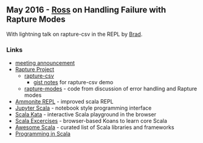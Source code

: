 ## May 2016 - [Ross](https://twitter.com/rossabaker) on Handling Failure with Rapture Modes

With lightning talk on rapture-csv in the REPL by [Brad](https://twitter.com/bfritz).

### Links

* [meeting announcement](http://www.meetup.com/IndyScala/events/230344432/)
* [Rapture Project](http://rapture.io/)
   * [rapture-csv](https://github.com/propensive/rapture/blob/dev/csv/shared/src/main/scala/rapture/csv/csv.scala)
      * [gist notes](https://gist.github.com/bfritz/08e4c6495a1293d391f0d40d295f1a74#file-repl_session-txt) for rapture-csv demo
   * [rapture-modes](https://github.com/indyscala/rapture-modes) - code from discussion of error handling and Rapture modes
* [Ammonite REPL](http://www.lihaoyi.com/Ammonite/#Ammonite-REPL) - improved scala REPL
* [Jupyter Scala](https://github.com/alexarchambault/jupyter-scala#readme) - notebook style programming interface
* [Scala Kata](http://scalakata.com/) - interactive Scala playground in the browser
* [Scala Excercises](http://scala-exercises.47deg.com/) - browser-based Koans to learn core Scala
* [Awesome Scala](https://github.com/lauris/awesome-scala) - curated list of Scala libraries and frameworks
* [Programming in Scala](http://www.artima.com/shop/programming_in_scala_2ed)
